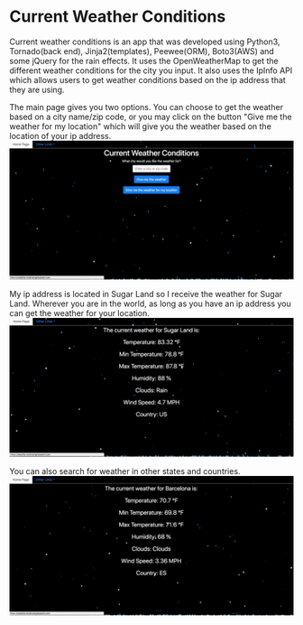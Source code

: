 # Current Weather Conditions
Current weather conditions is an app that was developed using Python3, Tornado(back end), Jinja2(templates), Peewee(ORM), Boto3(AWS) and some jQuery for the rain effects. It uses the OpenWeatherMap to get the different weather conditions for the city you input. It also uses the IpInfo API which allows users to get weather conditions based on the ip address that they are using.

The main page gives you two options. You can choose to get the weather based on a city name/zip code, or you may click on the button "Give me the weather for my location" which will give you the weather based on the location of your ip address.
<img src="screenshots/mainpage.jpg"/>

My ip address is located in Sugar Land so I receive the weather for Sugar Land. Wherever you are in the world, as long as you have an ip address you can get the weather for your location.
<img src="screenshots/ipweather.jpg"/>

You can also search for weather in other states and countries.
<img src="screenshots/search.jpg"/>

